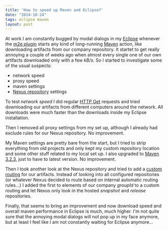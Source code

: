 ```yaml
---
title: 'How to speed up Maven and Eclipse?'
date: "2014-10-24"
tags: eclipse maven
layout: post
---
```

At work I am constantly bugged by modal dialogs in my [Eclipse][0] whenever the [m2e plugin][1] starts any kind of long-running [Maven][2] action, like downloading artifacts from our company repository. It startet to get really annoying a couple of weeks ago when almost every single one of our own artifacts downloaded only with a few *kB/s*. So I started to investigate some of the usual suspects:

* network speed
* proxy speed
* maven settings
* [Nexus repository][4] settings

To test *network speed* I did regular [HTTP Get][3] requests and tried downloading our artifacts from different computers around the network. All downloads were much faster than the downloads inside my Eclipse installation.

Then I removed all proxy settings from my set up, although I already had exclude rules for our Nexus repository. No improvement.

My Maven settings are pretty bare from the start, but I tried to strip everything from old projects and only kept my custom repository location and some other stuff related to my local set up. I also upgraded to [Maven 3.2.3][5], just to have to latest version. No improvement.

Then I took another look at the Nexus repository and tried to add a [custom routing][6] for our artifacts. Instead of looking into all configured repositories (or whatever Nexus decided to route based on internal automatic routing rules...) I added the first to elements of our company *groupId* to a custom routing and let Nexus only look in the hosted *snapshot* and *release* repositories.

Finally, that seems to bring an improvement and now download speed and overall maven performance in Eclipse is much, much higher. I'm not quite sure that the annoying modal dialogs will not pop up in my face anymore, but at least I feel like I am not constantly waiting for Eclipse anymore...

[0]: https://eclipse.org/
[1]: https://www.eclipse.org/m2e/
[2]: https://maven.apache.org/
[3]: https://de.wikipedia.org/wiki/Hypertext_Transfer_Protocol#HTTP_GET
[4]: http://www.sonatype.com/nexus
[5]: https://maven.apache.org/docs/3.2.3/release-notes.html
[6]: http://books.sonatype.com/nexus-book/reference/confignx-sect-managing-routes.html

